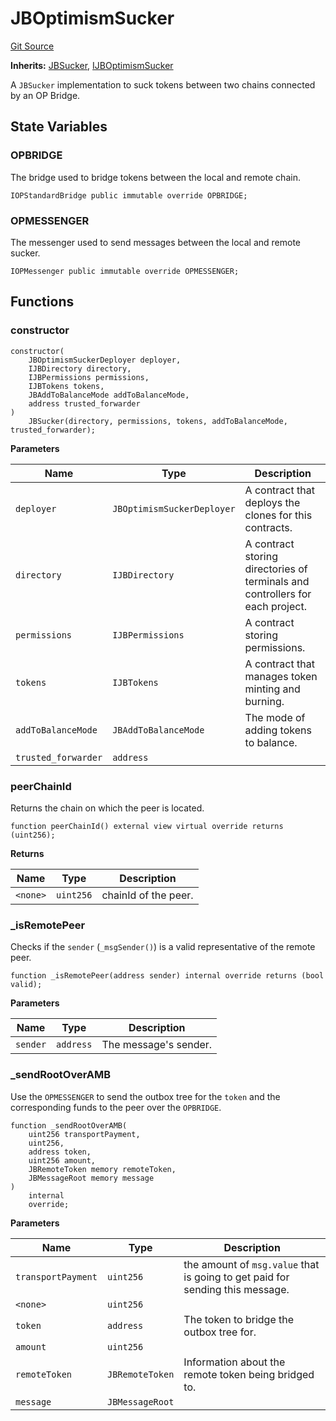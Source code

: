 # JBOptimismSucker
[Git Source](https://github.com/Bananapus/nana-suckers/blob/faba69dd26a284c037886fb39a0fe6a34055e8dd/src/JBOptimismSucker.sol)

**Inherits:**
[JBSucker](/docs/dev/v4/api/suckers/JBSucker.md), [IJBOptimismSucker](/docs/dev/v4/api/suckers/interfaces/IJBOptimismSucker.md)

A `JBSucker` implementation to suck tokens between two chains connected by an OP Bridge.


## State Variables
### OPBRIDGE
The bridge used to bridge tokens between the local and remote chain.


```solidity
IOPStandardBridge public immutable override OPBRIDGE;
```


### OPMESSENGER
The messenger used to send messages between the local and remote sucker.


```solidity
IOPMessenger public immutable override OPMESSENGER;
```


## Functions
### constructor


```solidity
constructor(
    JBOptimismSuckerDeployer deployer,
    IJBDirectory directory,
    IJBPermissions permissions,
    IJBTokens tokens,
    JBAddToBalanceMode addToBalanceMode,
    address trusted_forwarder
)
    JBSucker(directory, permissions, tokens, addToBalanceMode, trusted_forwarder);
```
**Parameters**

|Name|Type|Description|
|----|----|-----------|
|`deployer`|`JBOptimismSuckerDeployer`|A contract that deploys the clones for this contracts.|
|`directory`|`IJBDirectory`|A contract storing directories of terminals and controllers for each project.|
|`permissions`|`IJBPermissions`|A contract storing permissions.|
|`tokens`|`IJBTokens`|A contract that manages token minting and burning.|
|`addToBalanceMode`|`JBAddToBalanceMode`|The mode of adding tokens to balance.|
|`trusted_forwarder`|`address`||


### peerChainId

Returns the chain on which the peer is located.


```solidity
function peerChainId() external view virtual override returns (uint256);
```
**Returns**

|Name|Type|Description|
|----|----|-----------|
|`<none>`|`uint256`|chainId of the peer.|


### _isRemotePeer

Checks if the `sender` (`_msgSender()`) is a valid representative of the remote peer.


```solidity
function _isRemotePeer(address sender) internal override returns (bool valid);
```
**Parameters**

|Name|Type|Description|
|----|----|-----------|
|`sender`|`address`|The message's sender.|


### _sendRootOverAMB

Use the `OPMESSENGER` to send the outbox tree for the `token` and the corresponding funds to the peer
over the `OPBRIDGE`.


```solidity
function _sendRootOverAMB(
    uint256 transportPayment,
    uint256,
    address token,
    uint256 amount,
    JBRemoteToken memory remoteToken,
    JBMessageRoot memory message
)
    internal
    override;
```
**Parameters**

|Name|Type|Description|
|----|----|-----------|
|`transportPayment`|`uint256`|the amount of `msg.value` that is going to get paid for sending this message.|
|`<none>`|`uint256`||
|`token`|`address`|The token to bridge the outbox tree for.|
|`amount`|`uint256`||
|`remoteToken`|`JBRemoteToken`|Information about the remote token being bridged to.|
|`message`|`JBMessageRoot`||


